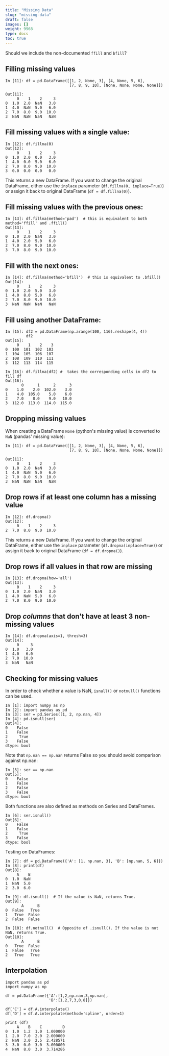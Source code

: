 ```yaml
---
title: "Missing Data"
slug: "missing-data"
draft: false
images: []
weight: 9968
type: docs
toc: true
---
```


Should we include the non-documented `ffill` and `bfill`?

## Filling missing values
    In [11]: df = pd.DataFrame([[1, 2, None, 3], [4, None, 5, 6], 
                                [7, 8, 9, 10], [None, None, None, None]])
    
    Out[11]: 
         0    1    2     3
    0  1.0  2.0  NaN   3.0
    1  4.0  NaN  5.0   6.0
    2  7.0  8.0  9.0  10.0
    3  NaN  NaN  NaN   NaN

## Fill missing values with a single value:

    In [12]: df.fillna(0)
    Out[12]: 
         0    1    2     3
    0  1.0  2.0  0.0   3.0
    1  4.0  0.0  5.0   6.0
    2  7.0  8.0  9.0  10.0
    3  0.0  0.0  0.0   0.0   

This returns a new DataFrame. If you want to change the original DataFrame, either use the `inplace` parameter (`df.fillna(0, inplace=True)`) or assign it back to original DataFrame (`df = df.fillna(0)`).

## Fill missing values with the previous ones:

    In [13]: df.fillna(method='pad')  # this is equivalent to both method='ffill' and .ffill()
    Out[13]: 
         0    1    2     3
    0  1.0  2.0  NaN   3.0
    1  4.0  2.0  5.0   6.0
    2  7.0  8.0  9.0  10.0
    3  7.0  8.0  9.0  10.0

## Fill with the next ones:

    In [14]: df.fillna(method='bfill')  # this is equivalent to .bfill()
    Out[14]: 
         0    1    2     3
    0  1.0  2.0  5.0   3.0
    1  4.0  8.0  5.0   6.0
    2  7.0  8.0  9.0  10.0
    3  NaN  NaN  NaN   NaN

## Fill using another DataFrame:

    In [15]: df2 = pd.DataFrame(np.arange(100, 116).reshape(4, 4))
             df2
    Out[15]: 
         0    1    2    3
    0  100  101  102  103
    1  104  105  106  107
    2  108  109  110  111
    3  112  113  114  115

    In [16]: df.fillna(df2) #  takes the corresponding cells in df2 to fill df
    Out[16]: 
           0      1      2      3
    0    1.0    2.0  102.0    3.0
    1    4.0  105.0    5.0    6.0
    2    7.0    8.0    9.0   10.0
    3  112.0  113.0  114.0  115.0

## Dropping missing values
When creating a DataFrame `None` (python's missing value) is converted to `NaN` (pandas' missing value):

    In [11]: df = pd.DataFrame([[1, 2, None, 3], [4, None, 5, 6], 
                                [7, 8, 9, 10], [None, None, None, None]])
    
    Out[11]: 
         0    1    2     3
    0  1.0  2.0  NaN   3.0
    1  4.0  NaN  5.0   6.0
    2  7.0  8.0  9.0  10.0
    3  NaN  NaN  NaN   NaN

## Drop rows if at least one column has a missing value ##

    In [12]: df.dropna()
    Out[12]:
         0    1    2     3
    2  7.0  8.0  9.0  10.0

This returns a new DataFrame. If you want to change the original DataFrame, either use the `inplace` parameter (`df.dropna(inplace=True)`) or assign it back to original DataFrame (`df = df.dropna()`)</sub>.

## Drop rows if all values in that row are missing ##

    In [13]: df.dropna(how='all')
    Out[13]: 
         0    1    2     3
    0  1.0  2.0  NaN   3.0
    1  4.0  NaN  5.0   6.0
    2  7.0  8.0  9.0  10.0

## Drop *columns* that don't have at least 3 non-missing values ##

    In [14]: df.dropna(axis=1, thresh=3)
    Out[14]: 
         0     3
    0  1.0   3.0
    1  4.0   6.0
    2  7.0  10.0
    3  NaN   NaN


## Checking for missing values
In order to check whether a value is NaN, `isnull()` or `notnull()` functions can be used.

    In [1]: import numpy as np
    In [2]: import pandas as pd
    In [3]: ser = pd.Series([1, 2, np.nan, 4])
    In [4]: pd.isnull(ser)
    Out[4]: 
    0    False
    1    False
    2     True
    3    False
    dtype: bool   

Note that `np.nan == np.nan` returns False so you should avoid comparison against np.nan:

    In [5]: ser == np.nan
    Out[5]: 
    0    False
    1    False
    2    False
    3    False
    dtype: bool

Both functions are also defined as methods on Series and DataFrames. 

    In [6]: ser.isnull()
    Out[6]: 
    0    False
    1    False
    2     True
    3    False
    dtype: bool

Testing on DataFrames:

    In [7]: df = pd.DataFrame({'A': [1, np.nan, 3], 'B': [np.nan, 5, 6]})
    In [8]: print(df)
    Out[8]: 
         A    B
    0  1.0  NaN
    1  NaN  5.0
    2  3.0  6.0    

    In [9]: df.isnull()  # If the value is NaN, returns True.
    Out[9]: 
           A      B
    0  False   True
    1   True  False
    2  False  False

    In [10]: df.notnull()  # Opposite of .isnull(). If the value is not NaN, returns True.
    Out[10]: 
           A      B
    0   True  False
    1  False   True
    2   True   True

## Interpolation
    import pandas as pd
    import numpy as np
    
    df = pd.DataFrame({'A':[1,2,np.nan,3,np.nan],
                       'B':[1.2,7,3,0,8]})
    
    df['C'] = df.A.interpolate()
    df['D'] = df.A.interpolate(method='spline', order=1)

    print (df)
         A    B    C         D
    0  1.0  1.2  1.0  1.000000
    1  2.0  7.0  2.0  2.000000
    2  NaN  3.0  2.5  2.428571
    3  3.0  0.0  3.0  3.000000
    4  NaN  8.0  3.0  3.714286

